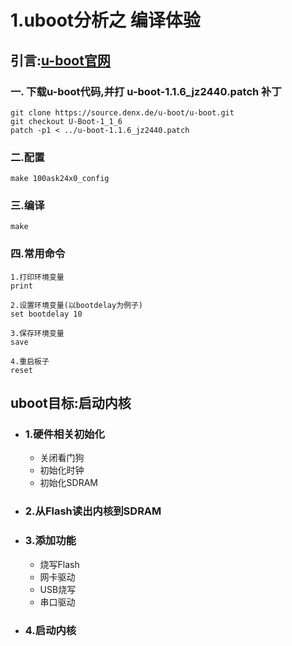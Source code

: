 # 1.uboot分析之 编译体验
## 引言:[u-boot官网](https://www.denx.de/wiki/U-Boot)

### 一. 下载u-boot代码,并打 **u-boot-1.1.6_jz2440.patch** 补丁
```shell
git clone https://source.denx.de/u-boot/u-boot.git
git checkout U-Boot-1_1_6
patch -p1 < ../u-boot-1.1.6_jz2440.patch
```

### 二.配置
```shell
make 100ask24x0_config
```

### 三.编译
```shell
make
```
### 四.常用命令
```shell
1.打印环境变量
print

2.设置环境变量(以bootdelay为例子)
set bootdelay 10

3.保存环境变量
save

4.重启板子
reset
```

## uboot目标:启动内核
- ### 1.硬件相关初始化
	- 关闭看门狗
	- 初始化时钟
	- 初始化SDRAM
- ### 2.从Flash读出内核到SDRAM
- ### 3.添加功能
	- 烧写Flash
	- 网卡驱动
	- USB烧写
	- 串口驱动
- ### 4.启动内核

